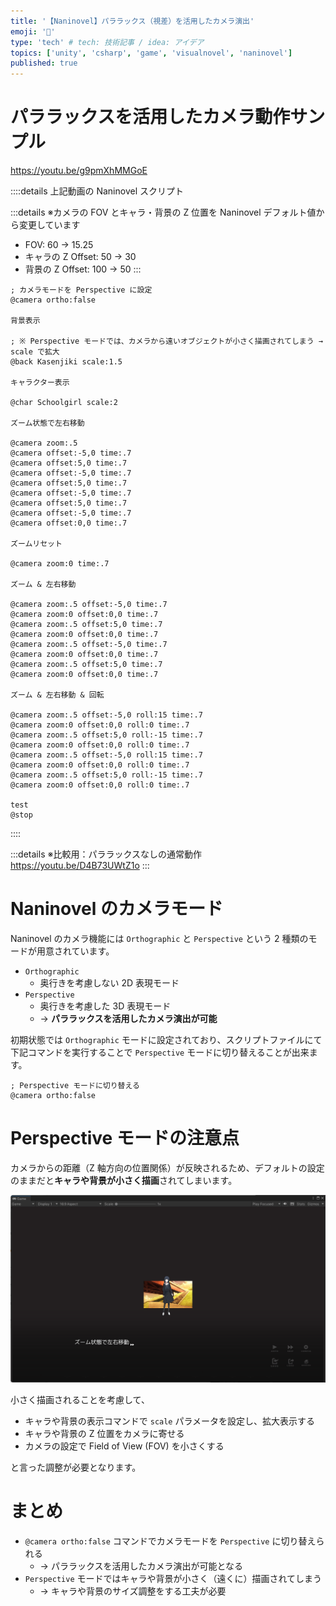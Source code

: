 ```yaml
---
title: '【Naninovel】パララックス（視差）を活用したカメラ演出'
emoji: '🦊'
type: 'tech' # tech: 技術記事 / idea: アイデア
topics: ['unity', 'csharp', 'game', 'visualnovel', 'naninovel']
published: true
---
```


# パララックスを活用したカメラ動作サンプル

https://youtu.be/g9pmXhMMGoE

::::details 上記動画の Naninovel スクリプト

:::details ※カメラの FOV とキャラ・背景の Z 位置を Naninovel デフォルト値から変更しています

- FOV: 60 -> 15.25
- キャラの Z Offset: 50 -> 30
- 背景の Z Offset: 100 -> 50
  :::

```nani
; カメラモードを Perspective に設定
@camera ortho:false

背景表示

; ※ Perspective モードでは、カメラから遠いオブジェクトが小さく描画されてしまう → scale で拡大
@back Kasenjiki scale:1.5

キャラクター表示

@char Schoolgirl scale:2

ズーム状態で左右移動

@camera zoom:.5
@camera offset:-5,0 time:.7
@camera offset:5,0 time:.7
@camera offset:-5,0 time:.7
@camera offset:5,0 time:.7
@camera offset:-5,0 time:.7
@camera offset:5,0 time:.7
@camera offset:-5,0 time:.7
@camera offset:0,0 time:.7

ズームリセット

@camera zoom:0 time:.7

ズーム & 左右移動

@camera zoom:.5 offset:-5,0 time:.7
@camera zoom:0 offset:0,0 time:.7
@camera zoom:.5 offset:5,0 time:.7
@camera zoom:0 offset:0,0 time:.7
@camera zoom:.5 offset:-5,0 time:.7
@camera zoom:0 offset:0,0 time:.7
@camera zoom:.5 offset:5,0 time:.7
@camera zoom:0 offset:0,0 time:.7

ズーム & 左右移動 & 回転

@camera zoom:.5 offset:-5,0 roll:15 time:.7
@camera zoom:0 offset:0,0 roll:0 time:.7
@camera zoom:.5 offset:5,0 roll:-15 time:.7
@camera zoom:0 offset:0,0 roll:0 time:.7
@camera zoom:.5 offset:-5,0 roll:15 time:.7
@camera zoom:0 offset:0,0 roll:0 time:.7
@camera zoom:.5 offset:5,0 roll:-15 time:.7
@camera zoom:0 offset:0,0 roll:0 time:.7

test
@stop
```

::::

:::details ※比較用：パララックスなしの通常動作
https://youtu.be/D4B73UWtZ1o
:::

# Naninovel のカメラモード

Naninovel のカメラ機能には `Orthographic` と `Perspective` という 2 種類のモードが用意されています。

- `Orthographic`
  - 奥行きを考慮しない 2D 表現モード
- `Perspective`
  - 奥行きを考慮した 3D 表現モード
  - → **パララックスを活用したカメラ演出が可能**

初期状態では `Orthographic` モードに設定されており、スクリプトファイルにて下記コマンドを実行することで `Perspective` モードに切り替えることが出来ます。

```nani
; Perspective モードに切り替える
@camera ortho:false
```

# Perspective モードの注意点

カメラからの距離（Z 軸方向の位置関係）が反映されるため、デフォルトの設定のままだと**キャラや背景が小さく描画**されてしまいます。

![](/images/naninovel-camera-parallax/naninovel-camera-perspective-default-size.png)

小さく描画されることを考慮して、

- キャラや背景の表示コマンドで `scale` パラメータを設定し、拡大表示する
- キャラや背景の Z 位置をカメラに寄せる
- カメラの設定で Field of View (FOV) を小さくする

と言った調整が必要となります。

# まとめ

- `@camera ortho:false` コマンドでカメラモードを `Perspective` に切り替えられる
  - → パララックスを活用したカメラ演出が可能となる
- `Perspective` モードではキャラや背景が小さく（遠くに）描画されてしまう
  - → キャラや背景のサイズ調整をする工夫が必要
